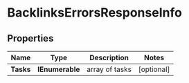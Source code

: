 # BacklinksErrorsResponseInfo


## Properties

| Name | Type | Description | Notes |
|------------ | ------------- | ------------- | -------------|
**Tasks** | **IEnumerable<BacklinksErrorsTaskInfo>** | array of tasks |[optional]|